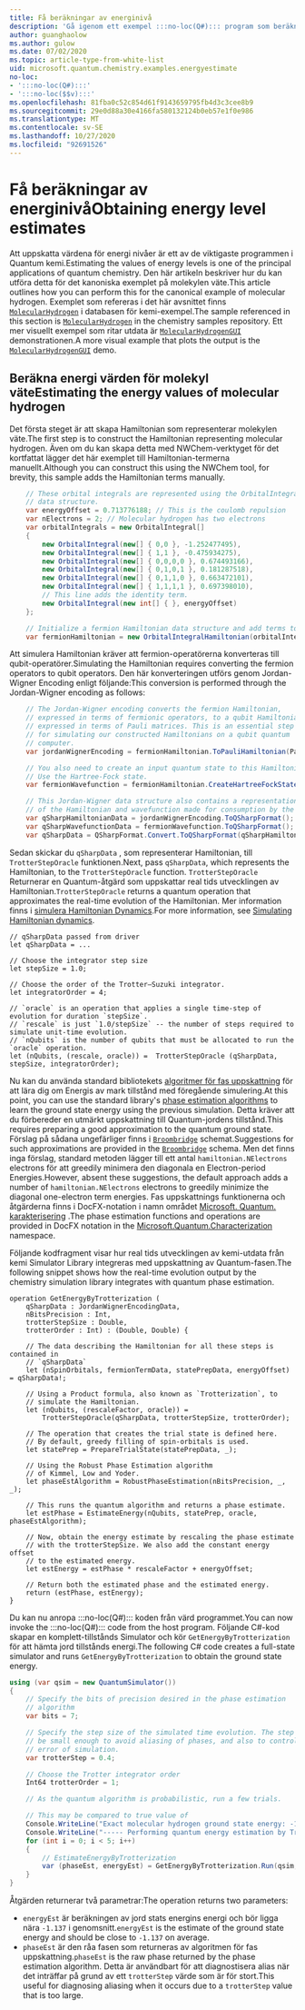 ```yaml
---
title: Få beräkningar av energinivå
description: 'Gå igenom ett exempel :::no-loc(Q#)::: program som beräknar energi nivå värden för molekyl väte.'
author: guanghaolow
ms.author: gulow
ms.date: 07/02/2020
ms.topic: article-type-from-white-list
uid: microsoft.quantum.chemistry.examples.energyestimate
no-loc:
- ':::no-loc(Q#):::'
- ':::no-loc($$v):::'
ms.openlocfilehash: 81fba0c52c854d61f9143659795fb4d3c3cee8b9
ms.sourcegitcommit: 29e0d88a30e4166fa580132124b0eb57e1f0e986
ms.translationtype: MT
ms.contentlocale: sv-SE
ms.lasthandoff: 10/27/2020
ms.locfileid: "92691526"
---
```

# <a name="obtaining-energy-level-estimates"></a><span data-ttu-id="bd139-103">Få beräkningar av energinivå</span><span class="sxs-lookup"><span data-stu-id="bd139-103">Obtaining energy level estimates</span></span>
<span data-ttu-id="bd139-104">Att uppskatta värdena för energi nivåer är ett av de viktigaste programmen i Quantum kemi.</span><span class="sxs-lookup"><span data-stu-id="bd139-104">Estimating the values of energy levels is one of the principal applications of quantum chemistry.</span></span> <span data-ttu-id="bd139-105">Den här artikeln beskriver hur du kan utföra detta för det kanoniska exemplet på molekylen väte.</span><span class="sxs-lookup"><span data-stu-id="bd139-105">This article outlines how you can perform this for the canonical example of molecular hydrogen.</span></span> <span data-ttu-id="bd139-106">Exemplet som refereras i det här avsnittet finns [`MolecularHydrogen`](https://github.com/microsoft/Quantum/tree/main/samples/chemistry/MolecularHydrogen) i databasen för kemi-exempel.</span><span class="sxs-lookup"><span data-stu-id="bd139-106">The sample referenced in this section is [`MolecularHydrogen`](https://github.com/microsoft/Quantum/tree/main/samples/chemistry/MolecularHydrogen) in the chemistry samples repository.</span></span> <span data-ttu-id="bd139-107">Ett mer visuellt exempel som ritar utdata är [`MolecularHydrogenGUI`](https://github.com/microsoft/Quantum/tree/main/samples/chemistry/MolecularHydrogenGUI) demonstrationen.</span><span class="sxs-lookup"><span data-stu-id="bd139-107">A more visual example that plots the output is the [`MolecularHydrogenGUI`](https://github.com/microsoft/Quantum/tree/main/samples/chemistry/MolecularHydrogenGUI) demo.</span></span>

## <a name="estimating-the-energy-values-of-molecular-hydrogen"></a><span data-ttu-id="bd139-108">Beräkna energi värden för molekyl väte</span><span class="sxs-lookup"><span data-stu-id="bd139-108">Estimating the energy values of molecular hydrogen</span></span>

<span data-ttu-id="bd139-109">Det första steget är att skapa Hamiltonian som representerar molekylen väte.</span><span class="sxs-lookup"><span data-stu-id="bd139-109">The first step is to construct the Hamiltonian representing molecular hydrogen.</span></span> <span data-ttu-id="bd139-110">Även om du kan skapa detta med NWChem-verktyget för det kortfattat lägger det här exemplet till Hamiltonian-termerna manuellt.</span><span class="sxs-lookup"><span data-stu-id="bd139-110">Although you can construct this using the NWChem tool, for brevity, this sample adds the Hamiltonian terms manually.</span></span>

```csharp
    // These orbital integrals are represented using the OrbitalIntegral
    // data structure.
    var energyOffset = 0.713776188; // This is the coulomb repulsion
    var nElectrons = 2; // Molecular hydrogen has two electrons
    var orbitalIntegrals = new OrbitalIntegral[]
    {
        new OrbitalIntegral(new[] { 0,0 }, -1.252477495),
        new OrbitalIntegral(new[] { 1,1 }, -0.475934275),
        new OrbitalIntegral(new[] { 0,0,0,0 }, 0.674493166),
        new OrbitalIntegral(new[] { 0,1,0,1 }, 0.181287518),
        new OrbitalIntegral(new[] { 0,1,1,0 }, 0.663472101),
        new OrbitalIntegral(new[] { 1,1,1,1 }, 0.697398010),
        // This line adds the identity term.
        new OrbitalIntegral(new int[] { }, energyOffset)
    };

    // Initialize a fermion Hamiltonian data structure and add terms to it.
    var fermionHamiltonian = new OrbitalIntegralHamiltonian(orbitalIntegrals).ToFermionHamiltonian();
```

<span data-ttu-id="bd139-111">Att simulera Hamiltonian kräver att fermion-operatörerna konverteras till qubit-operatörer.</span><span class="sxs-lookup"><span data-stu-id="bd139-111">Simulating the Hamiltonian requires converting the fermion operators to qubit operators.</span></span> <span data-ttu-id="bd139-112">Den här konverteringen utförs genom Jordan-Wigner Encoding enligt följande:</span><span class="sxs-lookup"><span data-stu-id="bd139-112">This conversion is performed through the Jordan-Wigner encoding as follows:</span></span>

```csharp
    // The Jordan-Wigner encoding converts the fermion Hamiltonian, 
    // expressed in terms of fermionic operators, to a qubit Hamiltonian,
    // expressed in terms of Pauli matrices. This is an essential step
    // for simulating our constructed Hamiltonians on a qubit quantum
    // computer.
    var jordanWignerEncoding = fermionHamiltonian.ToPauliHamiltonian(Pauli.QubitEncoding.JordanWigner);

    // You also need to create an input quantum state to this Hamiltonian.
    // Use the Hartree-Fock state.
    var fermionWavefunction = fermionHamiltonian.CreateHartreeFockState(nElectrons);

    // This Jordan-Wigner data structure also contains a representation 
    // of the Hamiltonian and wavefunction made for consumption by the :::no-loc(Q#)::: operations.
    var qSharpHamiltonianData = jordanWignerEncoding.ToQSharpFormat();
    var qSharpWavefunctionData = fermionWavefunction.ToQSharpFormat();
    var qSharpData = QSharpFormat.Convert.ToQSharpFormat(qSharpHamiltonianData, qSharpWavefunctionData);
```

<span data-ttu-id="bd139-113">Sedan skickar du `qSharpData` , som representerar Hamiltonian, till `TrotterStepOracle` funktionen.</span><span class="sxs-lookup"><span data-stu-id="bd139-113">Next, pass `qSharpData`, which represents the Hamiltonian, to the `TrotterStepOracle` function.</span></span> <span data-ttu-id="bd139-114">`TrotterStepOracle` Returnerar en Quantum-åtgärd som uppskattar real tids utvecklingen av Hamiltonian.</span><span class="sxs-lookup"><span data-stu-id="bd139-114">`TrotterStepOracle` returns a quantum operation that approximates the real-time evolution of the Hamiltonian.</span></span> <span data-ttu-id="bd139-115">Mer information finns i [simulera Hamiltonian Dynamics](xref:microsoft.quantum.chemistry.concepts.simulationalgorithms).</span><span class="sxs-lookup"><span data-stu-id="bd139-115">For more information, see [Simulating Hamiltonian dynamics](xref:microsoft.quantum.chemistry.concepts.simulationalgorithms).</span></span>

```qsharp
// qSharpData passed from driver
let qSharpData = ... 

// Choose the integrator step size
let stepSize = 1.0;

// Choose the order of the Trotter—Suzuki integrator.
let integratorOrder = 4;

// `oracle` is an operation that applies a single time-step of evolution for duration `stepSize`.
// `rescale` is just `1.0/stepSize` -- the number of steps required to simulate unit-time evolution.
// `nQubits` is the number of qubits that must be allocated to run the `oracle` operation.
let (nQubits, (rescale, oracle)) =  TrotterStepOracle (qSharpData, stepSize, integratorOrder);
```

<span data-ttu-id="bd139-116">Nu kan du använda standard bibliotekets [algoritmer för fas uppskattning](xref:microsoft.quantum.libraries.characterization) för att lära dig om Energis av mark tillstånd med föregående simulering.</span><span class="sxs-lookup"><span data-stu-id="bd139-116">At this point, you can use the standard library's [phase estimation algorithms](xref:microsoft.quantum.libraries.characterization) to learn the ground state energy using the previous simulation.</span></span> <span data-ttu-id="bd139-117">Detta kräver att du förbereder en utmärkt uppskattning till Quantum-jordens tillstånd.</span><span class="sxs-lookup"><span data-stu-id="bd139-117">This requires preparing a good approximation to the quantum ground state.</span></span> <span data-ttu-id="bd139-118">Förslag på sådana ungefärliger finns i [`Broombridge`](xref:microsoft.quantum.libraries.chemistry.schema.broombridge) schemat.</span><span class="sxs-lookup"><span data-stu-id="bd139-118">Suggestions for such approximations are provided in the [`Broombridge`](xref:microsoft.quantum.libraries.chemistry.schema.broombridge) schema.</span></span> <span data-ttu-id="bd139-119">Men det finns inga förslag, standard metoden lägger till ett antal `hamiltonian.NElectrons` electrons för att greedily minimera den diagonala en Electron-period Energies.</span><span class="sxs-lookup"><span data-stu-id="bd139-119">However, absent these suggestions, the default approach adds a number of `hamiltonian.NElectrons` electrons to greedily minimize the diagonal one-electron term energies.</span></span> <span data-ttu-id="bd139-120">Fas uppskattnings funktionerna och åtgärderna finns i DocFX-notation i namn området [Microsoft. Quantum. karakterisering](xref:Microsoft.Quantum.Characterization) .</span><span class="sxs-lookup"><span data-stu-id="bd139-120">The phase estimation functions and operations are provided in DocFX notation in the [Microsoft.Quantum.Characterization](xref:Microsoft.Quantum.Characterization) namespace.</span></span>

<span data-ttu-id="bd139-121">Följande kodfragment visar hur real tids utvecklingen av kemi-utdata från kemi Simulator Library integreras med uppskattning av Quantum-fasen.</span><span class="sxs-lookup"><span data-stu-id="bd139-121">The following snippet shows how the real-time evolution output by the chemistry simulation library integrates with quantum phase estimation.</span></span>

```qsharp
operation GetEnergyByTrotterization (
    qSharpData : JordanWignerEncodingData, 
    nBitsPrecision : Int, 
    trotterStepSize : Double, 
    trotterOrder : Int) : (Double, Double) {
    
    // The data describing the Hamiltonian for all these steps is contained in
    // `qSharpData`
    let (nSpinOrbitals, fermionTermData, statePrepData, energyOffset) = qSharpData!;
    
    // Using a Product formula, also known as `Trotterization`, to
    // simulate the Hamiltonian.
    let (nQubits, (rescaleFactor, oracle)) = 
        TrotterStepOracle(qSharpData, trotterStepSize, trotterOrder);
    
    // The operation that creates the trial state is defined here.
    // By default, greedy filling of spin-orbitals is used.
    let statePrep = PrepareTrialState(statePrepData, _);
    
    // Using the Robust Phase Estimation algorithm
    // of Kimmel, Low and Yoder.
    let phaseEstAlgorithm = RobustPhaseEstimation(nBitsPrecision, _, _);
    
    // This runs the quantum algorithm and returns a phase estimate.
    let estPhase = EstimateEnergy(nQubits, statePrep, oracle, phaseEstAlgorithm);
    
    // Now, obtain the energy estimate by rescaling the phase estimate
    // with the trotterStepSize. We also add the constant energy offset
    // to the estimated energy.
    let estEnergy = estPhase * rescaleFactor + energyOffset;
    
    // Return both the estimated phase and the estimated energy.
    return (estPhase, estEnergy);
}
```

<span data-ttu-id="bd139-122">Du kan nu anropa :::no-loc(Q#)::: koden från värd programmet.</span><span class="sxs-lookup"><span data-stu-id="bd139-122">You can now invoke the :::no-loc(Q#)::: code from the host program.</span></span> <span data-ttu-id="bd139-123">Följande C#-kod skapar en komplett-tillstånds Simulator och kör `GetEnergyByTrotterization` för att hämta jord tillstånds energi.</span><span class="sxs-lookup"><span data-stu-id="bd139-123">The following C# code creates a full-state simulator and runs `GetEnergyByTrotterization` to obtain the ground state energy.</span></span>

```csharp
using (var qsim = new QuantumSimulator())
{
    // Specify the bits of precision desired in the phase estimation 
    // algorithm
    var bits = 7;

    // Specify the step size of the simulated time evolution. The step size needs to
    // be small enough to avoid aliasing of phases, and also to control the
    // error of simulation.
    var trotterStep = 0.4;

    // Choose the Trotter integrator order
    Int64 trotterOrder = 1;

    // As the quantum algorithm is probabilistic, run a few trials.

    // This may be compared to true value of
    Console.WriteLine("Exact molecular hydrogen ground state energy: -1.137260278.\n");
    Console.WriteLine("----- Performing quantum energy estimation by Trotter simulation algorithm");
    for (int i = 0; i < 5; i++)
    {
        // EstimateEnergyByTrotterization
        var (phaseEst, energyEst) = GetEnergyByTrotterization.Run(qsim, qSharpData, bits, trotterStep, trotterOrder).Result;
    }
}
```

<span data-ttu-id="bd139-124">Åtgärden returnerar två parametrar:</span><span class="sxs-lookup"><span data-stu-id="bd139-124">The operation returns two parameters:</span></span> 

- <span data-ttu-id="bd139-125">`energyEst` är beräkningen av jord stats energins energi och bör ligga nära `-1.137` i genomsnitt.</span><span class="sxs-lookup"><span data-stu-id="bd139-125">`energyEst` is the estimate of the ground state energy and should be close to `-1.137` on average.</span></span> 
- <span data-ttu-id="bd139-126">`phaseEst` är den råa fasen som returneras av algoritmen för fas uppskattning.</span><span class="sxs-lookup"><span data-stu-id="bd139-126">`phaseEst` is the raw phase returned by the phase estimation algorithm.</span></span> <span data-ttu-id="bd139-127">Detta är användbart för att diagnostisera alias när det inträffar på grund av ett `trotterStep` värde som är för stort.</span><span class="sxs-lookup"><span data-stu-id="bd139-127">This useful for diagnosing aliasing when it occurs due to a `trotterStep` value that is too large.</span></span>
